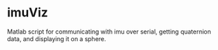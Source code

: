 # imuViz
Matlab script for communicating with imu over serial, getting quaternion data, and displaying it on a sphere.
